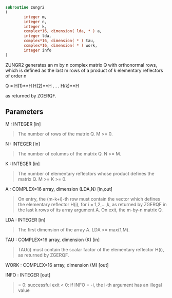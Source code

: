 ```fortran
subroutine zungr2
(
        integer m,
        integer n,
        integer k,
        complex*16, dimension( lda, * ) a,
        integer lda,
        complex*16, dimension( * ) tau,
        complex*16, dimension( * ) work,
        integer info
)
```

ZUNGR2 generates an m by n complex matrix Q with orthonormal rows,
which is defined as the last m rows of a product of k elementary
reflectors of order n

Q  =  H(1)**H H(2)**H . . . H(k)**H

as returned by ZGERQF.

## Parameters
M : INTEGER [in]
> The number of rows of the matrix Q. M >= 0.

N : INTEGER [in]
> The number of columns of the matrix Q. N >= M.

K : INTEGER [in]
> The number of elementary reflectors whose product defines the
> matrix Q. M >= K >= 0.

A : COMPLEX*16 array, dimension (LDA,N) [in,out]
> On entry, the (m-k+i)-th row must contain the vector which
> defines the elementary reflector H(i), for i = 1,2,...,k, as
> returned by ZGERQF in the last k rows of its array argument
> A.
> On exit, the m-by-n matrix Q.

LDA : INTEGER [in]
> The first dimension of the array A. LDA >= max(1,M).

TAU : COMPLEX*16 array, dimension (K) [in]
> TAU(i) must contain the scalar factor of the elementary
> reflector H(i), as returned by ZGERQF.

WORK : COMPLEX*16 array, dimension (M) [out]

INFO : INTEGER [out]
> = 0: successful exit
> < 0: if INFO = -i, the i-th argument has an illegal value
